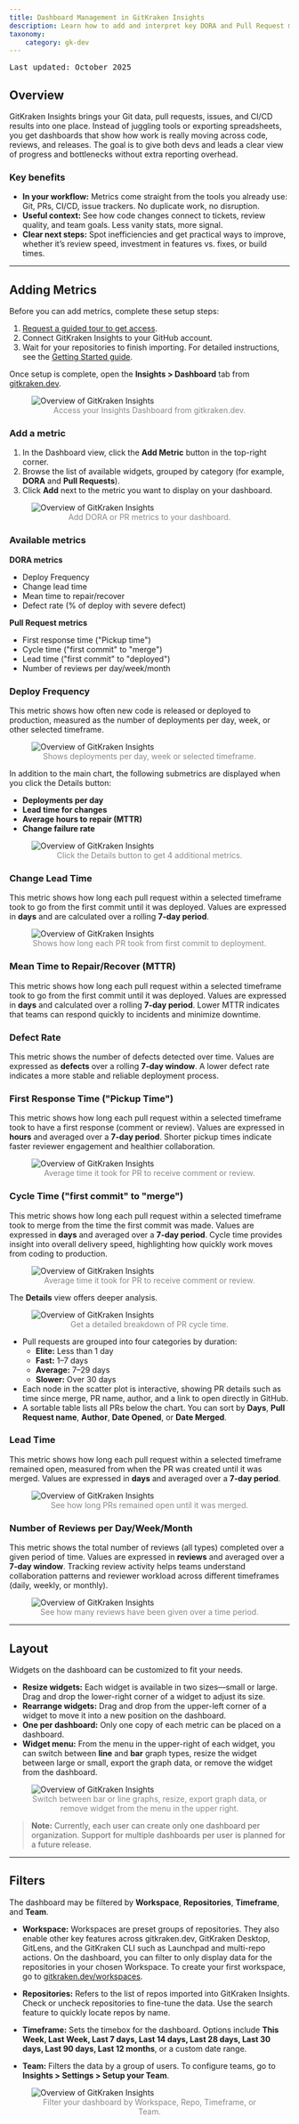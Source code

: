```yaml
---
title: Dashboard Management in GitKraken Insights
description: Learn how to add and interpret key DORA and Pull Request metrics, arrange your layout, and use filters to analyze data on dashboards.
taxonomy:
    category: gk-dev
---
```

<kbd>Last updated: October 2025</kbd>


## Overview

GitKraken Insights brings your Git data, pull requests, issues, and CI/CD results into one place. Instead of juggling tools or exporting spreadsheets, you get dashboards that show how work is really moving across code, reviews, and releases. The goal is to give both devs and leads a clear view of progress and bottlenecks without extra reporting overhead.

### Key benefits

- **In your workflow:** Metrics come straight from the tools you already use: Git, PRs, CI/CD, issue trackers. No duplicate work, no disruption.  
- **Useful context:** See how code changes connect to tickets, review quality, and team goals. Less vanity stats, more signal.  
- **Clear next steps:** Spot inefficiencies and get practical ways to improve, whether it’s review speed, investment in features vs. fixes, or build times.  

---

## Adding Metrics

Before you can add metrics, complete these setup steps:

1. [Request a guided tour to get access](https://www.gitkraken.com/insights#form).
2. Connect GitKraken Insights to your GitHub account.
3. Wait for your repositories to finish importing. For detailed instructions, see the [Getting Started guide](https://help.gitkraken.com/gk-dev/gk-dev-insights).

Once setup is complete, open the **Insights > Dashboard** tab from [gitkraken.dev](https://gitkraken.dev).

<figure>
  <img src="/wp-content/uploads/Insights-Dashboard.png" class="help-center-img img-bordered" alt="Overview of GitKraken Insights" />
  <figcaption style="text-align: center; color: #888">Access your Insights Dashboard from gitkraken.dev.</figcaption>
</figure>

### Add a metric

1. In the Dashboard view, click the **Add Metric** button in the top-right corner.
2. Browse the list of available widgets, grouped by category (for example, **DORA** and **Pull Requests**).
3. Click **Add** next to the metric you want to display on your dashboard.

<figure>
  <img src="/wp-content/uploads/add-metric.png" srcset="/wp-content/uploads/add-metric@2x.png" class="help-center-img img-bordered" alt="Overview of GitKraken Insights" />
  <figcaption style="text-align: center; color: #888">Add DORA or PR metrics to your dashboard.</figcaption>
</figure>

### Available metrics

**DORA metrics**

- Deploy Frequency
- Change lead time
- Mean time to repair/recover
- Defect rate (% of deploy with severe defect)

**Pull Request metrics**

- First response time ("Pickup time")
- Cycle time ("first commit" to "merge")
- Lead time ("first commit" to "deployed")
- Number of reviews per day/week/month

### Deploy Frequency

This metric shows how often new code is released or deployed to production, measured as the number of deployments per day, week, or other selected timeframe.

<figure>
  <img src="/wp-content/uploads/deploy-frequency.png" srcset="/wp-content/uploads/deploy-frequency@2x.png" class="help-center-img img-bordered" alt="Overview of GitKraken Insights" />
  <figcaption style="text-align: center; color: #888">Shows deployments per day, week or selected timeframe.</figcaption>
</figure>

In addition to the main chart, the following submetrics are displayed when you click the Details button:

- **Deployments per day**
- **Lead time for changes**
- **Average hours to repair (MTTR)**
- **Change failure rate**

<figure>
  <img src="/wp-content/uploads/deployment-frequency-oct-2025.png" srcset="/wp-content/uploads/deployment-frequency-oct-2025@2x.png" class="help-center-img img-bordered" alt="Overview of GitKraken Insights" />
  <figcaption style="text-align: center; color: #888">Click the Details button to get 4 additional metrics.</figcaption>
</figure>

### Change Lead Time
This metric shows how long each pull request within a selected timeframe took to go from the first commit until it was deployed. Values are expressed in **days** and are calculated over a rolling **7-day period**.

<figure>
  <img src="/wp-content/uploads/change-lead-time.png" srcset="/wp-content/uploads/change-lead-time@2x.png" class="help-center-img img-bordered" alt="Overview of GitKraken Insights" />
  <figcaption style="text-align: center; color: #888">Shows how long each PR took from first commit to deployment.</figcaption>
</figure>

### Mean Time to Repair/Recover (MTTR)

This metric shows how long each pull request within a selected timeframe took to go from the first commit until it was deployed. Values are expressed in **days** and calculated over a rolling **7-day period**. Lower MTTR indicates that teams can respond quickly to incidents and minimize downtime.

### Defect Rate

This metric shows the number of defects detected over time. Values are expressed as **defects** over a rolling **7-day window**. A lower defect rate indicates a more stable and reliable deployment process.

### First Response Time ("Pickup Time")

This metric shows how long each pull request within a selected timeframe took to have a first response (comment or review). Values are expressed in **hours** and averaged over a **7-day period**. Shorter pickup times indicate faster reviewer engagement and healthier collaboration.

<figure>
  <img src="/wp-content/uploads/first-response-time.png" srcset="/wp-content/uploads/first-response-time@2x.png" class="help-center-img img-bordered" alt="Overview of GitKraken Insights" />
  <figcaption style="text-align: center; color: #888">Average time it took for PR to receive comment or review.</figcaption>
</figure>

### Cycle Time ("first commit" to "merge")

This metric shows how long each pull request within a selected timeframe took to merge from the time the first commit was made. Values are expressed in **days** and averaged over a **7-day period**. Cycle time provides insight into overall delivery speed, highlighting how quickly work moves from coding to production.

<figure>
  <img src="/wp-content/uploads/cycle-time-line.png" srcset="/wp-content/uploads/cycle-time-line@2x.png" class="help-center-img img-bordered" alt="Overview of GitKraken Insights" />
  <figcaption style="text-align: center; color: #888">Average time it took for PR to receive comment or review.</figcaption>
</figure>

The **Details** view offers deeper analysis.

<figure>
  <img src="/wp-content/uploads/pr-cycle-time-details.png" srcset="/wp-content/uploads/pr-cycle-time-details@2x.png" class="help-center-img img-bordered" alt="Overview of GitKraken Insights" />
  <figcaption style="text-align: center; color: #888">Get a detailed breakdown of PR cycle time.</figcaption>
</figure>

- Pull requests are grouped into four categories by duration:
  - **Elite:** Less than 1 day
  - **Fast:** 1–7 days
  - **Average:** 7–29 days
  - **Slower:** Over 30 days
- Each node in the scatter plot is interactive, showing PR details such as time since merge, PR name, author, and a link to open directly in GitHub.
- A sortable table lists all PRs below the chart. You can sort by **Days**, **Pull Request name**, **Author**, **Date Opened**, or **Date Merged**.

### Lead Time

This metric shows how long each pull request within a selected timeframe remained open, measured from when the PR was created until it was merged. Values are expressed in **days** and averaged over a **7-day period**.

<figure>
  <img src="/wp-content/uploads/lead-time.png" srcset="/wp-content/uploads/lead-time@2x.png" class="help-center-img img-bordered" alt="Overview of GitKraken Insights" />
  <figcaption style="text-align: center; color: #888">See how long PRs remained open until it was merged.</figcaption>
</figure>

### Number of Reviews per Day/Week/Month

This metric shows the total number of reviews (all types) completed over a given period of time. Values are expressed in **reviews** and averaged over a **7-day window**. Tracking review activity helps teams understand collaboration patterns and reviewer workload across different timeframes (daily, weekly, or monthly).

<figure>
  <img src="/wp-content/uploads/number-of-reviews.png" srcset="/wp-content/uploads/number-of-reviews@2x.png" class="help-center-img img-bordered" alt="Overview of GitKraken Insights" />
  <figcaption style="text-align: center; color: #888">See how many reviews have been given over a time period.</figcaption>
</figure>

---

## Layout

Widgets on the dashboard can be customized to fit your needs.

- **Resize widgets:** Each widget is available in two sizes—small or large. Drag and drop the lower-right corner of a widget to adjust its size.
- **Rearrange widgets:** Drag and drop from the upper-left corner of a widget to move it into a new position on the dashboard.
- **One per dashboard:** Only one copy of each metric can be placed on a dashboard.
- **Widget menu:** From the menu in the upper-right of each widget, you can switch between **line** and **bar** graph types, resize the widget between large or small, export the graph data, or remove the widget from the dashboard.

<figure>
  <img src="/wp-content/uploads/layout-options.png" srcset="/wp-content/uploads/layout-options@2x.png" class="help-center-img img-bordered" alt="Overview of GitKraken Insights" />
  <figcaption style="text-align: center; color: #888">Switch between bar or line graphs, resize, export graph data, or remove widget from the menu in the upper right.</figcaption>
</figure>

> **Note:** Currently, each user can create only one dashboard per organization. Support for multiple dashboards per user is planned for a future release.

---

## Filters

The dashboard may be filtered by **Workspace**, **Repositories**, **Timeframe**, and **Team**.

- **Workspace:** Workspaces are preset groups of repositories. They also enable other key features across gitkraken.dev, GitKraken Desktop, GitLens, and the GitKraken CLI such as Launchpad and multi-repo actions. On the dashboard, you can filter to only display data for the repositories in your chosen Workspace. To create your first workspace, go to [gitkraken.dev/workspaces](https://gitkraken.dev/workspaces).

- **Repositories:** Refers to the list of repos imported into GitKraken Insights. Check or uncheck repositories to fine-tune the data. Use the search feature to quickly locate repos by name.

- **Timeframe:** Sets the timebox for the dashboard. Options include **This Week, Last Week, Last 7 days, Last 14 days, Last 28 days, Last 30 days, Last 90 days, Last 12 months**, or a custom date range.

- **Team:** Filters the data by a group of users. To configure teams, go to **Insights > Settings > Setup your Team**.


<figure>
  <img src="/wp-content/uploads/timeframe-filter.png" srcset="/wp-content/uploads/timeframe-filter@2x.png" class="help-center-img img-bordered" alt="Overview of GitKraken Insights" />
  <figcaption style="text-align: center; color: #888">Filter your dashboard by Workspace, Repo, Timeframe, or Team.</figcaption>
</figure>